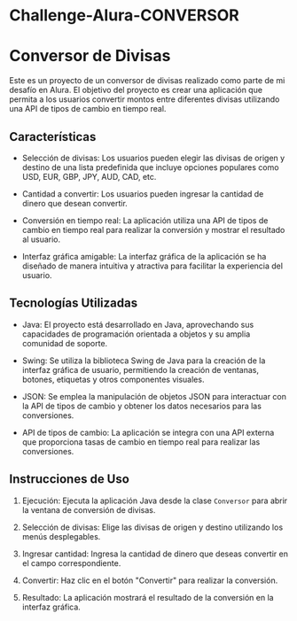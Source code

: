 # Challenge-Alura-CONVERSOR

# Conversor de Divisas

Este es un proyecto de un conversor de divisas realizado como parte de mi desafío en Alura. El objetivo del proyecto es crear una aplicación que permita a los usuarios convertir montos entre diferentes divisas utilizando una API de tipos de cambio en tiempo real.

## Características

- Selección de divisas: Los usuarios pueden elegir las divisas de origen y destino de una lista predefinida que incluye opciones populares como USD, EUR, GBP, JPY, AUD, CAD, etc.

- Cantidad a convertir: Los usuarios pueden ingresar la cantidad de dinero que desean convertir.

- Conversión en tiempo real: La aplicación utiliza una API de tipos de cambio en tiempo real para realizar la conversión y mostrar el resultado al usuario.

- Interfaz gráfica amigable: La interfaz gráfica de la aplicación se ha diseñado de manera intuitiva y atractiva para facilitar la experiencia del usuario.

## Tecnologías Utilizadas

- Java: El proyecto está desarrollado en Java, aprovechando sus capacidades de programación orientada a objetos y su amplia comunidad de soporte.

- Swing: Se utiliza la biblioteca Swing de Java para la creación de la interfaz gráfica de usuario, permitiendo la creación de ventanas, botones, etiquetas y otros componentes visuales.

- JSON: Se emplea la manipulación de objetos JSON para interactuar con la API de tipos de cambio y obtener los datos necesarios para las conversiones.

- API de tipos de cambio: La aplicación se integra con una API externa que proporciona tasas de cambio en tiempo real para realizar las conversiones.

## Instrucciones de Uso

1. Ejecución: Ejecuta la aplicación Java desde la clase `Conversor` para abrir la ventana de conversión de divisas.

2. Selección de divisas: Elige las divisas de origen y destino utilizando los menús desplegables.

3. Ingresar cantidad: Ingresa la cantidad de dinero que deseas convertir en el campo correspondiente.

4. Convertir: Haz clic en el botón "Convertir" para realizar la conversión.

5. Resultado: La aplicación mostrará el resultado de la conversión en la interfaz gráfica.

